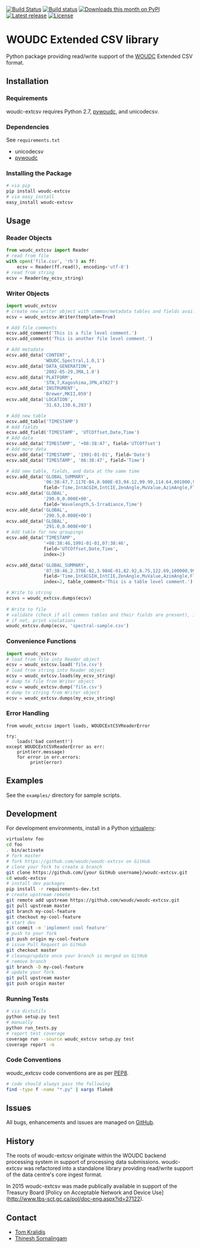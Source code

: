 [![Build Status](https://travis-ci.org/woudc/woudc-extcsv.png?branch=master)](https://travis-ci.org/woudc/woudc-extcsv) [![Build status](https://ci.appveyor.com/api/projects/status/02koln2pe4ap5kvd/branch/master?svg=true)](https://ci.appveyor.com/project/tomkralidis/woudc-extcsv)
[![Downloads this month on PyPI](https://img.shields.io/pypi/dm/woudc-extcsv.svg)](http://pypi.python.org/pypi/woudc-extcsv)
[![Latest release](https://img.shields.io/pypi/v/woudc-extcsv.svg)](http://pypi.python.org/pypi/woudc-extcsv)
[![License](https://img.shields.io/github/license/woudc/woudc-extcsv.svg)](https://github.com/woudc/woudc-extcsv)

# WOUDC Extended CSV library

Python package providing read/write support of the
[WOUDC](https://woudc.org) Extended CSV format.

## Installation

### Requirements

woudc-extcsv requires Python 2.7, [pywoudc](https://github.com/woudc/pywoudc), and unicodecsv.

### Dependencies

See `requirements.txt`
- unicodecsv
- [pywoudc](https://github.com/woudc/pywoudc)

### Installing the Package

```bash
# via pip
pip install woudc-extcsv
# via easy_install
easy_install woudc-extcsv
```

## Usage

### Reader Objects

```python
from woudc_extcsv import Reader
# read from file
with open('file.csv', 'rb') as ff:
    ecsv = Reader(ff.read(), encoding='utf-8')
# read from string
ecsv = Reader(my_ecsv_string)
```

### Writer Objects

```python
import woudc_extcsv
# create new writer object with common/metadata tables and fields available
ecsv = woudc_extcsv.Writer(template=True)

# Add file comments
ecsv.add_comment('This is a file level comment.')
ecsv.add_comment('This is another file level comment.')

# Add metadata
ecsv.add_data('CONTENT', 
              'WOUDC,Spectral,1.0,1')
ecsv.add_data('DATA_GENERATION',
              '2002-05-29,JMA,1.0')
ecsv.add_data('PLATFORM',
              'STN,7,Kagoshima,JPN,47827')
ecsv.add_data('INSTRUMENT',
              'Brewer,MKII,059')
ecsv.add_data('LOCATION',
              '31.63,130.6,283')

# Add new table
ecsv.add_table('TIMESTAMP')
# Add fields
ecsv.add_field('TIMESTAMP', 'UTCOffset,Date,Time')
# Add data
ecsv.add_data('TIMESTAMP', '+08:38:47', field='UTCOffset')
# Add more data
ecsv.add_data('TIMESTAMP', '1991-01-01', field='Date')
ecsv.add_data('TIMESTAMP', '06:38:47', field='Time')

# Add new table, fields, and data at the same time
ecsv.add_data('GLOBAL_SUMMARY',
              '06:38:47,7.117E-04,8.980E-03,94.12,99.99,114.64,001000,999',
              field='Time,IntACGIH,IntCIE,ZenAngle,MuValue,AzimAngle,Flag,TempC')
ecsv.add_data('GLOBAL',
              '290.0,0.000E+00',
              field='Wavelength,S-Irradiance,Time')
ecsv.add_data('GLOBAL',
              '290.5,0.000E+00')
ecsv.add_data('GLOBAL',
              '291.0,0.000E+00')
# Add table for new groupings
ecsv.add_data('TIMESTAMP',
              '+08:38:46,1991-01-01,07:38:46',
              field='UTCOffset,Date,Time',
              index=2)

ecsv.add_data('GLOBAL_SUMMARY',
              '07:38:46,2.376E-02,3.984E-01,82.92,6.75,122.69,100000,999',
              field='Time,IntACGIH,IntCIE,ZenAngle,MuValue,AzimAngle,Flag,TempC',
              index=2, table_comment='This is a table level comment.')

# Write to string
ecsvs = woudc_extcsv.dumps(ecsv)
                
# Write to file
# validate (check if all common tables and their fields are present), if so dump to file
# if not, print violations
woudc_extcsv.dump(ecsv, 'spectral-sample.csv')
```

### Convenience Functions

```python
import woudc_extcsv
# load from file into Reader object
ecsv = woudc_extcsv.load('file.csv')
# load from string into Reader object
ecsv = woudc_extcsv.loads(my_ecsv_string)
# dump to file from Writer object
ecsv = woudc_extcsv.dump('file.csv')
# dump to string from Writer object
ecsv = woudc_extcsv.dumps(my_ecsv_string)
```

### Error Handling

```pyhon
from woudc_extcsv import loads, WOUDCExtCSVReaderError

try:
    loads('bad content!')
except WOUDCExtCSVReaderError as err:
    print(err.message)
    for error in err.errors:
         print(error)
```

## Examples

See the `examples/` directory for sample scripts.

## Development

For development environments, install
in a Python [virtualenv](http://virtualenv.org):

```bash
virtualenv foo
cd foo
. bin/activate
# fork master
# fork https://github.com/woudc/woudc-extcsv on GitHub
# clone your fork to create a branch
git clone https://github.com/{your GitHub username}/woudc-extcsv.git
cd woudc-extcsv
# install dev packages
pip install -r requirements-dev.txt
# create upstream remote
git remote add upstream https://github.com/woudc/woudc-extcsv.git
git pull upstream master
git branch my-cool-feature
git checkout my-cool-feature
# start dev
git commit -m 'implement cool feature'
# push to your fork
git push origin my-cool-feature
# issue Pull Request on GitHub
git checkout master
# cleanup/update once your branch is merged on GitHub
# remove branch
git branch -D my-cool-feature
# update your fork
git pull upstream master
git push origin master
```

### Running Tests

```bash
# via distutils
python setup.py test
# manually
python run_tests.py
# report test coverage
coverage run --source woudc_extcsv setup.py test
coverage report -m
```

### Code Conventions

woudc_extcsv code conventions are as per
[PEP8](https://www.python.org/dev/peps/pep-0008).

```bash
# code should always pass the following
find -type f -name "*.py" | xargs flake8
```

## Issues

All bugs, enhancements and issues are managed on
[GitHub](https://github.com/woudc/woudc-extcsv/issues).

## History

The roots of woudc-extcsv originate within the WOUDC backend processing system
in support of processing data submissions.  woudc-extcsv was refactored
into a standalone library providing read/write support of the data centre's
core ingest format.

In 2015 woudc-extcsv was made publically available in support of the Treasury
Board [Policy on Acceptable Network and Device Use]
(http://www.tbs-sct.gc.ca/pol/doc-eng.aspx?id=27122).

## Contact

* [Tom Kralidis](http://geds20-sage20.ssc-spc.gc.ca/en/GEDS20/?pgid=015&dn=CN%3Dtom.kralidis%40canada.ca%2COU%3DDAT-GES%2COU%3DMON-STR%2COU%3DMON-DIR%2COU%3DMSCB-DGSMC%2COU%3DDMO-CSM%2COU%3DEC-EC%2CO%3Dgc%2CC%3Dca)
* [Thinesh Sornalingam](http://geds20-sage20.ssc-spc.gc.ca/en/GEDS20/?pgid=015&dn=CN%3Dthinesh.sornalingam%40canada.ca%2COU%3DDAT-GES%2COU%3DMON-STR%2COU%3DMON-DIR%2COU%3DMSCB-DGSMC%2COU%3DDMO-CSM%2COU%3DEC-EC%2CO%3DGC%2CC%3DCA)
